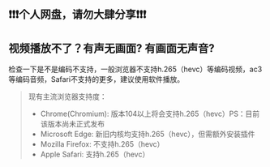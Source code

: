 ##                     ❗️❗️❗️个人网盘，请勿大肆分享❗️❗️❗️

## 视频播放不了？有声无画面? 有画面无声音?
检查一下是不是编码不支持，一般浏览器不支持h.265（hevc）等编码视频，ac3等编码音频，Safari不支持的更多，建议使用软件播放。

>   现有主流浏览器支持度：
>   
> - Chrome(Chromium): 版本104以上将会支持h.265（hevc）PS：目前该版本尚未正式发布
> - Microsoft Edge: 新旧内核均支持h.265（hevc），但需额外安装插件
> - Mozilla Firefox: 不支持h.265（hevc）
> - Apple Safari: 支持h.265（hevc）
